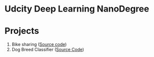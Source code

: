 # Udcity Deep Learning NanoDegree

# Projects
1. Bike sharing ([Source code](https://github.com/Iamsdt/UdacityDeepLearningNanodegree/blob/master/Neural%20Networks/Project1/Your_first_neural_network.ipynb))
2. Dog Breed Classifier ([Source Code](https://github.com/Iamsdt/UdacityDeepLearningNanodegree/blob/master/CNN/Project2/dog_app.ipynb))

